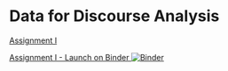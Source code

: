 # Data for Discourse Analysis


[Assignment I](https://mybinder.org/v2/gh/marcus-dislab/Data-for-Discourse-Analysis/main?urlpath=%2Ftree%2FAssignment%2520I%2F)

[Assignment I - Launch on Binder ![Binder](https://mybinder.org/badge_logo.svg)](https://mybinder.org/v2/gh/marcus-dislab/Data-for-Discourse-Analysis/main?urlpath=%2Ftree%2FAssignment%2520I%2F)
